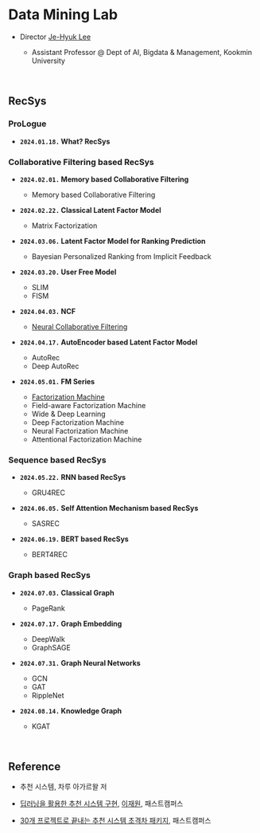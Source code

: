 # Data Mining Lab

- Director [Je-Hyuk Lee](https://github.com/jaylee07)

  - Assistant Professor @ Dept of AI, Bigdata & Management, Kookmin University

</br>

## RecSys

### ProLogue

- **`2024.01.18.` What? RecSys**

### Collaborative Filtering based RecSys

- **`2024.02.01.` Memory based Collaborative Filtering**
  - Memory based Collaborative Filtering

- **`2024.02.22.` Classical Latent Factor Model**
  - Matrix Factorization

- **`2024.03.06.` Latent Factor Model for Ranking Prediction**
  - Bayesian Personalized Ranking from Implicit Feedback

- **`2024.03.20.` User Free Model**
  - SLIM
  - FISM

- **`2024.04.03.` NCF**
  - [Neural Collaborative Filtering](https://github.com/jayarnim/MD-Data_Mining_Lab/blob/main/model/NCF.py)

- **`2024.04.17.` AutoEncoder based Latent Factor Model**
  - AutoRec
  - Deep AutoRec

- **`2024.05.01.` FM Series**
  - [Factorization Machine](https://github.com/jayarnim/MD-Data_Mining_Lab/blob/main/model/FactorizationMachines.py)
  - Field-aware Factorization Machine
  - Wide & Deep Learning
  - Deep Factorization Machine
  - Neural Factorization Machine
  - Attentional Factorization Machine

### Sequence based RecSys

- **`2024.05.22.` RNN based RecSys**
  - GRU4REC

- **`2024.06.05.` Self Attention Mechanism based RecSys**
  - SASREC

- **`2024.06.19.` BERT based RecSys**
  - BERT4REC

### Graph based RecSys

- **`2024.07.03.` Classical Graph**
  - PageRank

- **`2024.07.17.` Graph Embedding**
  - DeepWalk
  - GraphSAGE

- **`2024.07.31.` Graph Neural Networks**
  - GCN
  - GAT
  - RippleNet

- **`2024.08.14.` Knowledge Graph**
  - KGAT

</br>

## Reference

- 추천 시스템, 차루 아가르왈 저

- [딥러닝을 활용한 추천 시스템 구현](https://fastcampus.co.kr/data_online_rs), [이재원](https://github.com/jaewonlee-728), 패스트캠퍼스

- [30개 프로젝트로 끝내는 추천 시스템 초격차 패키지](https://fastcampus.co.kr/data_online_rsystem), 패스트캠퍼스
